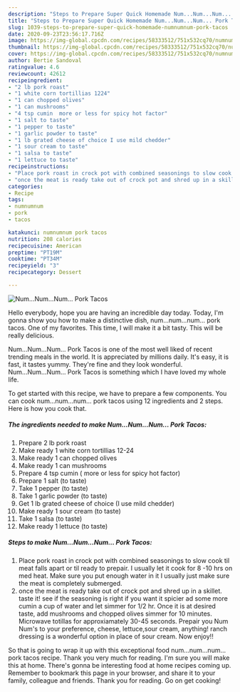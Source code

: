 ```yaml
---
description: "Steps to Prepare Super Quick Homemade Num...Num...Num... Pork Tacos"
title: "Steps to Prepare Super Quick Homemade Num...Num...Num... Pork Tacos"
slug: 1039-steps-to-prepare-super-quick-homemade-numnumnum-pork-tacos
date: 2020-09-23T23:56:17.716Z
image: https://img-global.cpcdn.com/recipes/58333512/751x532cq70/numnumnum-pork-tacos-recipe-main-photo.jpg
thumbnail: https://img-global.cpcdn.com/recipes/58333512/751x532cq70/numnumnum-pork-tacos-recipe-main-photo.jpg
cover: https://img-global.cpcdn.com/recipes/58333512/751x532cq70/numnumnum-pork-tacos-recipe-main-photo.jpg
author: Bertie Sandoval
ratingvalue: 4.6
reviewcount: 42612
recipeingredient:
- "2 lb pork roast"
- "1 white corn tortillias 1224"
- "1 can chopped olives"
- "1 can mushrooms"
- "4 tsp cumin  more or less for spicy hot factor"
- "1 salt to taste"
- "1 pepper to taste"
- "1 garlic powder to taste"
- "1 lb grated cheese of choice I use mild chedder"
- "1 sour cream to taste"
- "1 salsa to taste"
- "1 lettuce to taste"
recipeinstructions:
- "Place pork roast in crock pot with combined seasonings to slow cook til meat falls apart or til ready to prepair.  I usually let it cook for 8 -10 hrs on med heat. Make sure you put enough water in it I usually just make sure the meat is completely submerged."
- "once the meat is ready take out of crock pot and shred up in a skillet. taste it! see if the seasoning is right if you want it spicier ad some more cumin a cup of water and let simmer for 1/2 hr. Once it is at desired taste, add mushrooms and chopped olives simmer for 10 minutes.  Microwave totillas for approxiamately 30-45 seconds. Prepair you Num Num&#39;s to your preference, cheese, lettuce,sour cream, anything! ranch dressing is a wonderful option in place of sour cream.  Now enjoy!!"
categories:
- Recipe
tags:
- numnumnum
- pork
- tacos

katakunci: numnumnum pork tacos 
nutrition: 208 calories
recipecuisine: American
preptime: "PT19M"
cooktime: "PT34M"
recipeyield: "3"
recipecategory: Dessert

---
```



![Num...Num...Num... Pork Tacos](https://img-global.cpcdn.com/recipes/58333512/751x532cq70/numnumnum-pork-tacos-recipe-main-photo.jpg)

Hello everybody, hope you are having an incredible day today. Today, I'm gonna show you how to make a distinctive dish, num...num...num... pork tacos. One of my favorites. This time, I will make it a bit tasty. This will be really delicious.



Num...Num...Num... Pork Tacos is one of the most well liked of recent trending meals in the world. It is appreciated by millions daily. It's easy, it is fast, it tastes yummy. They're fine and they look wonderful. Num...Num...Num... Pork Tacos is something which I have loved my whole life.


To get started with this recipe, we have to prepare a few components. You can cook num...num...num... pork tacos using 12 ingredients and 2 steps. Here is how you cook that.

<!--inarticleads1-->

##### The ingredients needed to make Num...Num...Num... Pork Tacos:

1. Prepare 2 lb pork roast
1. Make ready 1 white corn tortillias 12-24
1. Make ready 1 can chopped olives
1. Make ready 1 can mushrooms
1. Prepare 4 tsp cumin ( more or less for spicy hot factor)
1. Prepare 1 salt (to taste)
1. Take 1 pepper (to taste)
1. Take 1 garlic powder (to taste)
1. Get 1 lb grated cheese of choice (I use mild chedder)
1. Make ready 1 sour cream (to taste)
1. Take 1 salsa (to taste)
1. Make ready 1 lettuce (to taste)




<!--inarticleads2-->

##### Steps to make Num...Num...Num... Pork Tacos:

1. Place pork roast in crock pot with combined seasonings to slow cook til meat falls apart or til ready to prepair.  I usually let it cook for 8 -10 hrs on med heat. Make sure you put enough water in it I usually just make sure the meat is completely submerged.
1. once the meat is ready take out of crock pot and shred up in a skillet. taste it! see if the seasoning is right if you want it spicier ad some more cumin a cup of water and let simmer for 1/2 hr. Once it is at desired taste, add mushrooms and chopped olives simmer for 10 minutes.  Microwave totillas for approxiamately 30-45 seconds. Prepair you Num Num&#39;s to your preference, cheese, lettuce,sour cream, anything! ranch dressing is a wonderful option in place of sour cream.  Now enjoy!!




So that is going to wrap it up with this exceptional food num...num...num... pork tacos recipe. Thank you very much for reading. I'm sure you will make this at home. There's gonna be interesting food at home recipes coming up. Remember to bookmark this page in your browser, and share it to your family, colleague and friends. Thank you for reading. Go on get cooking!
